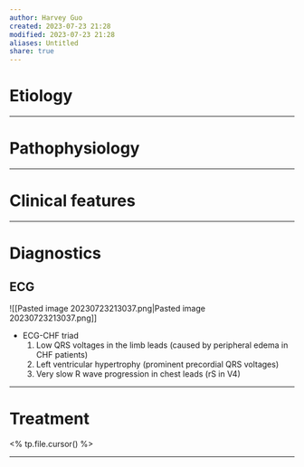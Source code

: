 ```yaml
---
author: Harvey Guo
created: 2023-07-23 21:28
modified: 2023-07-23 21:28
aliases: Untitled
share: true
---
```

# Etiology


---
# Pathophysiology


---
# Clinical features


---
# Diagnostics
## ECG
![[Pasted image 20230723213037.png|Pasted image 20230723213037.png]]
- ECG-CHF triad
	1. Low QRS voltages in the limb leads (caused by peripheral edema in CHF patients)
	2. Left ventricular hypertrophy (prominent precordial QRS voltages)
	3. Very slow R wave progression in chest leads (rS in V4)

---
# Treatment
<% tp.file.cursor() %>

---
